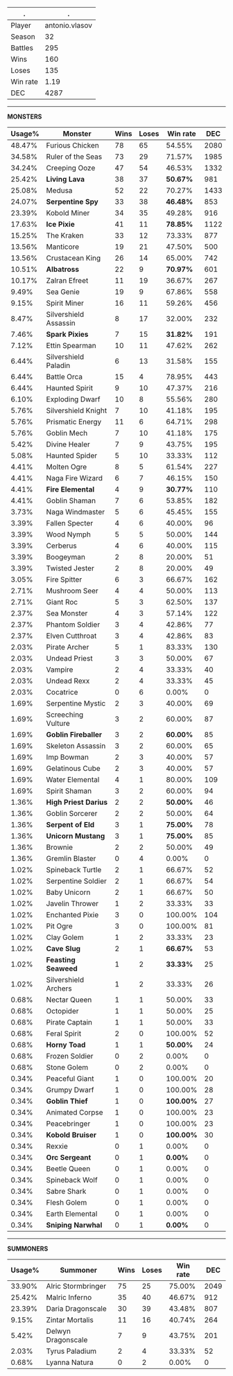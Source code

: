 .|.
|-|-
Player|antonio.vlasov
Season|32
Battles|295
Wins|160
Loses|135
Win rate|1.19
DEC|4287

---
**MONSTERS**

Usage%|Monster|Wins|Loses|Win rate|DEC|
-|-|-|-|-|-|
48.47%|Furious Chicken|78|65|54.55%|2080|
34.58%|Ruler of the Seas|73|29|71.57%|1985|
34.24%|Creeping Ooze|47|54|46.53%|1332|
25.42%|**Living Lava**|38|37|**50.67%**|981|
25.08%|Medusa|52|22|70.27%|1433|
24.07%|**Serpentine Spy**|33|38|**46.48%**|853|
23.39%|Kobold Miner|34|35|49.28%|916|
17.63%|**Ice Pixie**|41|11|**78.85%**|1122|
15.25%|The Kraken|33|12|73.33%|877|
13.56%|Manticore|19|21|47.50%|500|
13.56%|Crustacean King|26|14|65.00%|742|
10.51%|**Albatross**|22|9|**70.97%**|601|
10.17%|Zalran Efreet|11|19|36.67%|267|
9.49%|Sea Genie|19|9|67.86%|558|
9.15%|Spirit Miner|16|11|59.26%|456|
8.47%|Silvershield Assassin|8|17|32.00%|232|
7.46%|**Spark Pixies**|7|15|**31.82%**|191|
7.12%|Ettin Spearman|10|11|47.62%|262|
6.44%|Silvershield Paladin|6|13|31.58%|155|
6.44%|Battle Orca|15|4|78.95%|443|
6.44%|Haunted Spirit|9|10|47.37%|216|
6.10%|Exploding Dwarf|10|8|55.56%|280|
5.76%|Silvershield Knight|7|10|41.18%|195|
5.76%|Prismatic Energy|11|6|64.71%|298|
5.76%|Goblin Mech|7|10|41.18%|175|
5.42%|Divine Healer|7|9|43.75%|195|
5.08%|Haunted Spider|5|10|33.33%|112|
4.41%|Molten Ogre|8|5|61.54%|227|
4.41%|Naga Fire Wizard|6|7|46.15%|150|
4.41%|**Fire Elemental**|4|9|**30.77%**|110|
4.41%|Goblin Shaman|7|6|53.85%|182|
3.73%|Naga Windmaster|5|6|45.45%|155|
3.39%|Fallen Specter|4|6|40.00%|96|
3.39%|Wood Nymph|5|5|50.00%|144|
3.39%|Cerberus|4|6|40.00%|115|
3.39%|Boogeyman|2|8|20.00%|51|
3.39%|Twisted Jester|2|8|20.00%|49|
3.05%|Fire Spitter|6|3|66.67%|162|
2.71%|Mushroom Seer|4|4|50.00%|113|
2.71%|Giant Roc|5|3|62.50%|137|
2.37%|Sea Monster|4|3|57.14%|122|
2.37%|Phantom Soldier|3|4|42.86%|77|
2.37%|Elven Cutthroat|3|4|42.86%|83|
2.03%|Pirate Archer|5|1|83.33%|130|
2.03%|Undead Priest|3|3|50.00%|67|
2.03%|Vampire|2|4|33.33%|40|
2.03%|Undead Rexx|2|4|33.33%|45|
2.03%|Cocatrice|0|6|0.00%|0|
1.69%|Serpentine Mystic|2|3|40.00%|69|
1.69%|Screeching Vulture|3|2|60.00%|87|
1.69%|**Goblin Fireballer**|3|2|**60.00%**|85|
1.69%|Skeleton Assassin|3|2|60.00%|65|
1.69%|Imp Bowman|2|3|40.00%|57|
1.69%|Gelatinous Cube|2|3|40.00%|57|
1.69%|Water Elemental|4|1|80.00%|109|
1.69%|Spirit Shaman|3|2|60.00%|94|
1.36%|**High Priest Darius**|2|2|**50.00%**|46|
1.36%|Goblin Sorcerer|2|2|50.00%|64|
1.36%|**Serpent of Eld**|3|1|**75.00%**|78|
1.36%|**Unicorn Mustang**|3|1|**75.00%**|85|
1.36%|Brownie|2|2|50.00%|49|
1.36%|Gremlin Blaster|0|4|0.00%|0|
1.02%|Spineback Turtle|2|1|66.67%|52|
1.02%|Serpentine Soldier|2|1|66.67%|54|
1.02%|Baby Unicorn|2|1|66.67%|50|
1.02%|Javelin Thrower|1|2|33.33%|33|
1.02%|Enchanted Pixie|3|0|100.00%|104|
1.02%|Pit Ogre|3|0|100.00%|81|
1.02%|Clay Golem|1|2|33.33%|23|
1.02%|**Cave Slug**|2|1|**66.67%**|53|
1.02%|**Feasting Seaweed**|1|2|**33.33%**|25|
1.02%|Silvershield Archers|1|2|33.33%|26|
0.68%|Nectar Queen|1|1|50.00%|33|
0.68%|Octopider|1|1|50.00%|25|
0.68%|Pirate Captain|1|1|50.00%|33|
0.68%|Feral Spirit|2|0|100.00%|52|
0.68%|**Horny Toad**|1|1|**50.00%**|24|
0.68%|Frozen Soldier|0|2|0.00%|0|
0.68%|Stone Golem|0|2|0.00%|0|
0.34%|Peaceful Giant|1|0|100.00%|20|
0.34%|Grumpy Dwarf|1|0|100.00%|28|
0.34%|**Goblin Thief**|1|0|**100.00%**|27|
0.34%|Animated Corpse|1|0|100.00%|23|
0.34%|Peacebringer|1|0|100.00%|23|
0.34%|**Kobold Bruiser**|1|0|**100.00%**|30|
0.34%|Rexxie|0|1|0.00%|0|
0.34%|**Orc Sergeant**|0|1|**0.00%**|0|
0.34%|Beetle Queen|0|1|0.00%|0|
0.34%|Spineback Wolf|0|1|0.00%|0|
0.34%|Sabre Shark|0|1|0.00%|0|
0.34%|Flesh Golem|0|1|0.00%|0|
0.34%|Earth Elemental|0|1|0.00%|0|
0.34%|**Sniping Narwhal**|0|1|**0.00%**|0|

---
**SUMMONERS**

Usage%|Summoner|Wins|Loses|Win rate|DEC|
-|-|-|-|-|-|
33.90%|Alric Stormbringer|75|25|75.00%|2049|
25.42%|Malric Inferno|35|40|46.67%|912|
23.39%|Daria Dragonscale|30|39|43.48%|807|
9.15%|Zintar Mortalis|11|16|40.74%|264|
5.42%|Delwyn Dragonscale|7|9|43.75%|201|
2.03%|Tyrus Paladium|2|4|33.33%|52|
0.68%|Lyanna Natura|0|2|0.00%|0|
